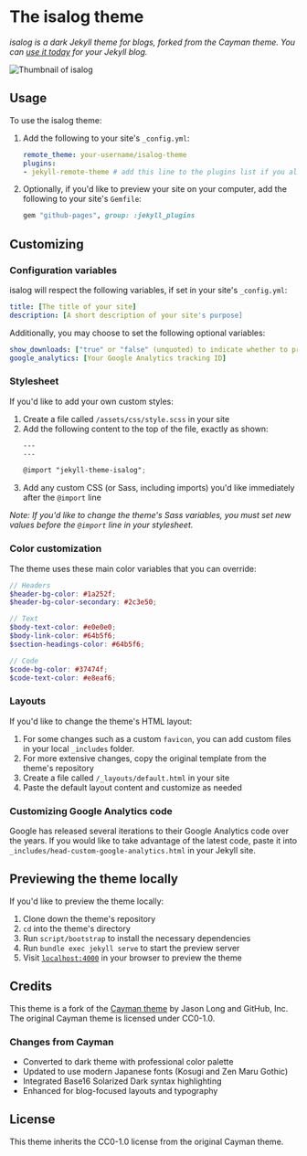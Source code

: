 # The isalog theme

*isalog is a dark Jekyll theme for blogs, forked from the Cayman theme. You can [use it today](#usage) for your Jekyll blog.*

![Thumbnail of isalog](thumbnail.png)

## Usage

To use the isalog theme:

1. Add the following to your site's `_config.yml`:

    ```yml
    remote_theme: your-username/isalog-theme
    plugins:
    - jekyll-remote-theme # add this line to the plugins list if you already have one
    ```

2. Optionally, if you'd like to preview your site on your computer, add the following to your site's `Gemfile`:

    ```ruby
    gem "github-pages", group: :jekyll_plugins
    ```

## Customizing

### Configuration variables

isalog will respect the following variables, if set in your site's `_config.yml`:

```yml
title: [The title of your site]
description: [A short description of your site's purpose]
```

Additionally, you may choose to set the following optional variables:

```yml
show_downloads: ["true" or "false" (unquoted) to indicate whether to provide a download URL]
google_analytics: [Your Google Analytics tracking ID]
```

### Stylesheet

If you'd like to add your own custom styles:

1. Create a file called `/assets/css/style.scss` in your site
2. Add the following content to the top of the file, exactly as shown:
    ```scss
    ---
    ---

    @import "jekyll-theme-isalog";
    ```
3. Add any custom CSS (or Sass, including imports) you'd like immediately after the `@import` line

*Note: If you'd like to change the theme's Sass variables, you must set new values before the `@import` line in your stylesheet.*

### Color customization

The theme uses these main color variables that you can override:

```scss
// Headers
$header-bg-color: #1a252f;
$header-bg-color-secondary: #2c3e50;

// Text
$body-text-color: #e0e0e0;
$body-link-color: #64b5f6;
$section-headings-color: #64b5f6;

// Code
$code-bg-color: #37474f;
$code-text-color: #e8eaf6;
```

### Layouts

If you'd like to change the theme's HTML layout:

1. For some changes such as a custom `favicon`, you can add custom files in your local `_includes` folder.
2. For more extensive changes, copy the original template from the theme's repository
3. Create a file called `/_layouts/default.html` in your site
4. Paste the default layout content and customize as needed

### Customizing Google Analytics code

Google has released several iterations to their Google Analytics code over the years. If you would like to take advantage of the latest code, paste it into `_includes/head-custom-google-analytics.html` in your Jekyll site.

## Previewing the theme locally

If you'd like to preview the theme locally:

1. Clone down the theme's repository
2. `cd` into the theme's directory
3. Run `script/bootstrap` to install the necessary dependencies
4. Run `bundle exec jekyll serve` to start the preview server
5. Visit [`localhost:4000`](http://localhost:4000) in your browser to preview the theme

## Credits

This theme is a fork of the [Cayman theme](https://github.com/pages-themes/cayman) by Jason Long and GitHub, Inc. The original Cayman theme is licensed under CC0-1.0.

### Changes from Cayman
- Converted to dark theme with professional color palette
- Updated to use modern Japanese fonts (Kosugi and Zen Maru Gothic)
- Integrated Base16 Solarized Dark syntax highlighting
- Enhanced for blog-focused layouts and typography

## License

This theme inherits the CC0-1.0 license from the original Cayman theme.
